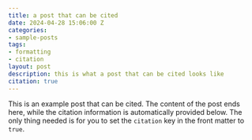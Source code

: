 ```yaml
---
title: a post that can be cited
date: 2024-04-28 15:06:00 Z
categories:
- sample-posts
tags:
- formatting
- citation
layout: post
description: this is what a post that can be cited looks like
citation: true
---
```


This is an example post that can be cited. The content of the post ends here, while the citation information is automatically provided below. The only thing needed is for you to set the `citation` key in the front matter to `true`.
